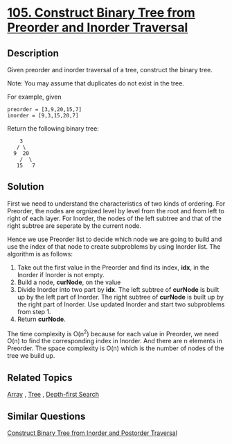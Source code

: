 # [105. Construct Binary Tree from Preorder and Inorder Traversal](https://leetcode.com/problems/construct-binary-tree-from-preorder-and-inorder-traversal)

## Description

Given preorder and inorder traversal of a tree, construct the binary tree.

Note:
You may assume that duplicates do not exist in the tree.

For example, given

```
preorder = [3,9,20,15,7]
inorder = [9,3,15,20,7]
```

Return the following binary tree:

```
    3
   / \
  9  20
    /  \
   15   7
```

## Solution

First we need to understand the characteristics of two kinds of ordering. For Preorder, the nodes are orgnized level by level from the root and from left to right of each layer. For Inorder, the nodes of the left subtree and that of the right subtree are seperate by the current node.

Hence we use Preorder list to decide which node we are going to build and use the index of that node to create subproblems by using Inorder list. The algorithm is as follows:

1. Take out the first value in the Preorder and find its index, **idx**, in the Inorder if Inorder is not empty.
2. Build a node, **curNode**, on the value
3. Divide Inorder into two part by **idx**. The left subtree of **curNode** is built up by the left part of Inorder. The right subtree of **curNode** is built up by the right part of Inorder. Use updated Inorder and start two subproblems from step 1.
4. Return **curNode**.

The time complexity is O(n<sup>2</sup>) because for each value in Preorder, we need O(n) to find the corresponding index in Inorder. And there are n elements in Preorder. The space complexity is O(n) which is the number of nodes of the tree we build up.

## Related Topics

[Array](https://leetcode.com/tag/array/) , [Tree](https://leetcode.com/tag/tree/) , [Depth-first Search](https://leetcode.com/tag/depth-first-search/) 

## Similar Questions

[Construct Binary Tree from Inorder and Postorder Traversal](https://leetcode.com/problems/construct-binary-tree-from-inorder-and-postorder-traversal/)
